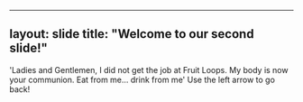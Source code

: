  ---
layout: slide
title: "Welcome to our second slide!"
---
'Ladies and Gentlemen, I did not get the job at Fruit Loops. My body is now your communion. Eat from me... drink from me'
Use the left arrow to go back!
